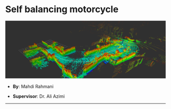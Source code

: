 # Self balancing motorcycle
<p align="center">
  <a href="https://github.com/Mahdi-Rahmani/Localization/blob/main/pics/res1.png">
    <img src="https://github.com/Mahdi-Rahmani/Localization/blob/main/pics/res1.png" alt="Mech-AUT Motorcycle">
  </a>
</p>

- **By**: Mahdi Rahmani  

- **Supervisor**: Dr. Ali Azimi

------------------
